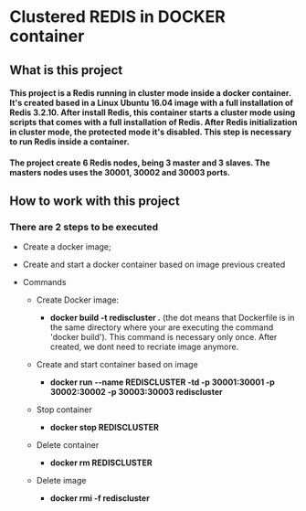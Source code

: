 # Clustered REDIS in DOCKER container

## What is this project

#### This project is a Redis running in cluster mode inside a docker container. It's created based in  a Linux Ubuntu 16.04 image with a full installation of Redis 3.2.10. After install Redis, this container starts a cluster mode using scripts that comes with a full installation of Redis. After Redis initialization in cluster mode,  the protected mode it's disabled. This step is necessary to run Redis inside a container.
#### The project create 6 Redis nodes, being 3 master and 3 slaves. The masters nodes uses the 30001, 30002 and 30003 ports.

## How to work with this project

### There are 2 steps to be executed
* Create a docker image;
* Create and start a docker container based on image previous created

* Commands
	
	* Create Docker image:
		* __docker build -t rediscluster .__ (the dot means that Dockerfile is in the same directory where your are executing the command 'docker build').
		This command is necessary only once. After created, we dont need to recriate image anymore.
	
	* Create and start container based on image
		* __docker run --name REDISCLUSTER -td -p 30001:30001 -p 30002:30002 -p 30003:30003 rediscluster__
	
	* Stop container
		* __docker stop REDISCLUSTER__
	
	* Delete container
		* __docker rm REDISCLUSTER__
	
	* Delete image
		* __docker rmi -f rediscluster__